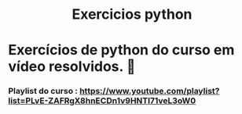 <h1 align = 'center'> Exercicios python <h1> 
Exercícios de python do curso em vídeo resolvidos.  🐍

### Playlist do curso : https://www.youtube.com/playlist?list=PLvE-ZAFRgX8hnECDn1v9HNTI71veL3oW0
